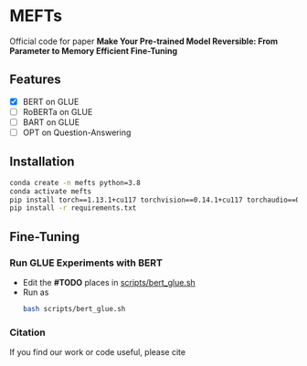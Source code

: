 # MEFTs
Official code for paper **Make Your Pre-trained Model Reversible: From Parameter to Memory Efficient Fine-Tuning**

## Features
- [x] BERT on GLUE
- [ ] RoBERTa on GLUE
- [ ] BART on GLUE
- [ ] OPT on Question-Answering

## Installation
```bash
conda create -n mefts python=3.8
conda activate mefts
pip install torch==1.13.1+cu117 torchvision==0.14.1+cu117 torchaudio==0.13.1 --extra-index-url https://download.pytorch.org/whl/cu117
pip install -r requirements.txt
```

## Fine-Tuning
### Run GLUE Experiments with BERT
- Edit the **#TODO** places in [scripts/bert_glue.sh](/scripts/bert_glue.sh)
- Run as
  ```bash
  bash scripts/bert_glue.sh
  ```
  
### Citation
If you find our work or code useful, please cite
